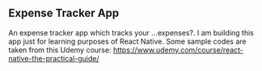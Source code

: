 ## Expense Tracker App

An expense tracker app which tracks your ...expenses?. I am building this app just for learning purposes of React Native.
Some sample codes are taken from this Udemy course: https://www.udemy.com/course/react-native-the-practical-guide/

